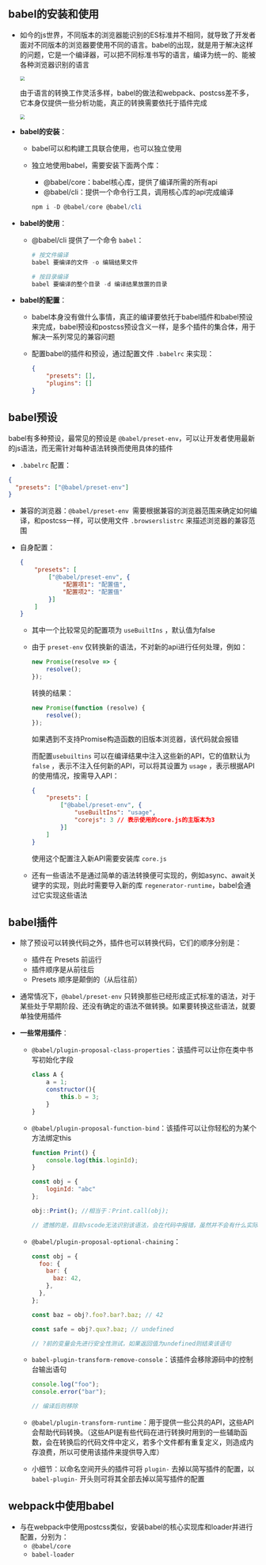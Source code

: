 ## babel的安装和使用

- 如今的js世界，不同版本的浏览器能识别的ES标准并不相同，就导致了开发者面对不同版本的浏览器要使用不同的语言。babel的出现，就是用于解决这样的问题，它是一个编译器，可以把不同标准书写的语言，编译为统一的、能被各种浏览器识别的语言

  <img src="https://gitee.com/dev-edu/frontend-webpack-particular/raw/master/4.%20js%E5%85%BC%E5%AE%B9%E6%80%A7/4-1.%20babel%E7%9A%84%E5%AE%89%E8%A3%85%E5%92%8C%E4%BD%BF%E7%94%A8/assets/2020-02-07-10-25-56.png" style="zoom: 60%">

  由于语言的转换工作灵活多样，babel的做法和webpack、postcss差不多，它本身仅提供一些分析功能，真正的转换需要依托于插件完成

  <img src="https://gitee.com/dev-edu/frontend-webpack-particular/raw/master/4.%20js%E5%85%BC%E5%AE%B9%E6%80%A7/4-1.%20babel%E7%9A%84%E5%AE%89%E8%A3%85%E5%92%8C%E4%BD%BF%E7%94%A8/assets/2020-02-07-10-27-30.png" style="zoom: 60%">

- **babel的安装**：

  - babel可以和构建工具联合使用，也可以独立使用

  - 独立地使用babel，需要安装下面两个库：

    - @babel/core：babel核心库，提供了编译所需的所有api
    - @babel/cli：提供一个命令行工具，调用核心库的api完成编译

    ```powershell
    npm i -D @babel/core @babel/cli
    ```

- **babel的使用**：

  - @babel/cli 提供了一个命令 `babel`：

    ```powershell
    # 按文件编译
    babel 要编译的文件 -o 编辑结果文件
    
    # 按目录编译
    babel 要编译的整个目录 -d 编译结果放置的目录
    ```

- **babel的配置**：

  - babel本身没有做什么事情，真正的编译要依托于babel插件和babel预设来完成，babel预设和postcss预设含义一样，是多个插件的集合体，用于解决一系列常见的兼容问题

  - 配置babel的插件和预设，通过配置文件 `.babelrc` 来实现：

    ```json
    {
        "presets": [],
        "plugins": []
    }
    ```



## babel预设

babel有多种预设，最常见的预设是 `@babel/preset-env`，可以让开发者使用最新的js语法，而无需针对每种语法转换而使用具体的插件

-  `.babelrc` 配置：

  ```json
  {
  	"presets": ["@babel/preset-env"]
  }
  ```

- 兼容的浏览器：`@babel/preset-env `需要根据兼容的浏览器范围来确定如何编译，和postcss一样，可以使用文件 `.browserslistrc` 来描述浏览器的兼容范围

- 自身配置：

  ```json
  {
      "presets": [
          ["@babel/preset-env", {
              "配置项1": "配置值",
              "配置项2": "配置值"
          }]
      ]
  }
  ```

  - 其中一个比较常见的配置项为 `useBuiltIns` ，默认值为false

  - 由于 `preset-env` 仅转换新的语法，不对新的api进行任何处理，例如：

    ```js
    new Promise(resolve => {
        resolve();
    });
    ```

    转换的结果：

    ```js
    new Promise(function (resolve) {
        resolve();
    });
    ```

    如果遇到不支持Promise构造函数的旧版本浏览器，该代码就会报错

    而配置`usebuiltins` 可以在编译结果中注入这些新的API，它的值默认为 `false` ，表示不注入任何新的API，可以将其设置为 `usage` ，表示根据API的使用情况，按需导入API：

    ```json
    {
        "presets": [
            ["@babel/preset-env", {
                "useBuiltIns": "usage",
                "corejs": 3	// 表示使用的core.js的主版本为3
            }]
        ]
    }
    ```

    使用这个配置注入新API需要安装库 `core.js` 

  - 还有一些语法不是通过简单的语法转换便可实现的，例如async、await关键字的实现，则此时需要导入新的库 `regenerator-runtime`，babel会通过它实现这些语法

## babel插件

- 除了预设可以转换代码之外，插件也可以转换代码，它们的顺序分别是：

  - 插件在 Presets 前运行
  - 插件顺序是从前往后
  - Presets 顺序是颠倒的（从后往前）

- 通常情况下，`@babel/preset-env` 只转换那些已经形成正式标准的语法，对于某些处于早期阶段、还没有确定的语法不做转换。如果要转换这些语法，就要单独使用插件

- **一些常用插件**：

  - `@babel/plugin-proposal-class-properties`：该插件可以让你在类中书写初始化字段

    ```js
    class A {
        a = 1;
        constructor(){
            this.b = 3;
        }
    }
    ```

  - `@babel/plugin-proposal-function-bind`：该插件可以让你轻松的为某个方法绑定this

    ```js
    function Print() {
        console.log(this.loginId);
    }
    
    const obj = {
        loginId: "abc"
    };
    
    obj::Print(); //相当于：Print.call(obj);
    
    // 遗憾的是，目前vscode无法识别该语法，会在代码中报错，虽然并不会有什么实际性的危害（因为最终代码会用babel转换），但是影响观感
    ```

  - `@babel/plugin-proposal-optional-chaining`：

    ```js
    const obj = {
      foo: {
        bar: {
          baz: 42,
        },
      },
    };
    
    const baz = obj?.foo?.bar?.baz; // 42
    
    const safe = obj?.qux?.baz; // undefined
    
    // ?前的变量会先进行安全性测试，如果返回值为undefined则结束该语句
    ```

  - `babel-plugin-transform-remove-console`：该插件会移除源码中的控制台输出语句

    ```js
    console.log("foo");
    console.error("bar");
    
    // 编译后则移除
    ```

  - `@babel/plugin-transform-runtime`：用于提供一些公共的API，这些API会帮助代码转换。（这些API是有些代码在进行转换时用到的一些辅助函数，会在转换后的代码文件中定义，若多个文件都有重复定义，则造成内存浪费，所以可使用该插件来提供导入库）

  - 小细节：以命名空间开头的插件可将 `plugin-` 去掉以简写插件的配置，以 `babel-plugin-` 开头则可将其全部去掉以简写插件的配置

## webpack中使用babel

- 与在webpack中使用postcss类似，安装babel的核心实现库和loader并进行配置，分别为：
  - `@babel/core`
  - `babel-loader`